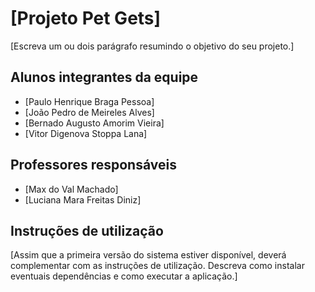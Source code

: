 # [Projeto Pet Gets]

[Escreva um ou dois  parágrafo resumindo o objetivo do seu projeto.]

## Alunos integrantes da equipe

* [Paulo Henrique Braga Pessoa]
* [João Pedro de Meireles Alves]
* [Bernado Augusto Amorim Vieira]
* [Vitor Digenova Stoppa Lana]

## Professores responsáveis

* [Max do Val Machado]
* [Luciana Mara Freitas Diniz]

## Instruções de utilização

[Assim que a primeira versão do sistema estiver disponível, deverá complementar com as instruções de utilização. Descreva como instalar eventuais dependências e como executar a aplicação.]
